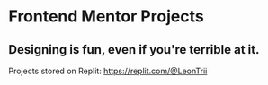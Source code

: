 # Frontend Mentor Projects

## Designing is fun, even if you're terrible at it.

Projects stored on Replit: https://replit.com/@LeonTrii
